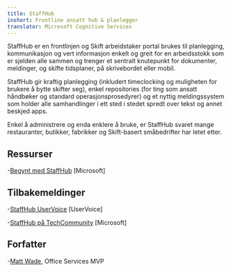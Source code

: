 ```yaml
---
title: StaffHub
inshort: Frontline ansatt hub & planlegger
translator: Microsoft Cognitive Services
---
```


StaffHub er en frontlinjen og Skift arbeidstaker portal brukes til planlegging, kommunikasjon og vert informasjon enkelt og greit for en arbeidsstokk som er sjelden alle sammen og trenger et sentralt knutepunkt for dokumenter, meldinger, og skifte tidsplaner, på skrivebordet eller mobil.

StaffHub gir kraftig planlegging (inkludert timeclocking og muligheten for brukere å bytte skifter seg), enkel repositories (for ting som ansatt håndbøker og standard operasjonsprosedyrer) og et nyttig meldingssystem som holder alle samhandlinger i ett sted i stedet spredt over tekst og annet beskjed apps. 

Enkel å administrere og enda enklere å bruke, er StaffHub svaret mange restauranter, butikker, fabrikker og Skift-basert småbedrifter har letet etter.

Ressurser
---------

-[Begynt med StaffHub](https://support.office.com/en-us/article/getting-started-with-microsoft-staffhub-92e9480f-0a37-47d2-ac96-2d11ee5f0656)
    \[Microsoft\]


Tilbakemeldinger
---------

-[StaffHub UserVoice](https://staffhub.uservoice.com/forums/323718-general)
    \[UserVoice\]

-[StaffHub på TechCommunity](https://techcommunity.microsoft.com/t5/Microsoft-StaffHub/ct-p/StaffHub)
    \[Microsoft\]

Forfatter
---------

-[Matt Wade](https://www.linkedin.com/in/thatmattwade/), Office Services MVP


